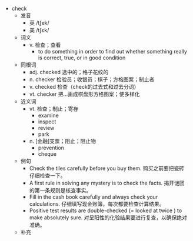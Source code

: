 - check
  - 发音
    - 英 /tʃek/
    - 美 /tʃɛk/
  - 词义
    - v. 检查；查看
      - to do something in order to find out whether something really is correct, true, or in good condition
  - 同根词
    - adj. checked 选中的；格子花纹的
    - n. checker 检验员；收银员；棋子；方格图案；制止者
    - v. checked 检查（check的过去式和过去分词）
    - vt. checker 把…画成棋盘形方格图案；使多样化
  - 近义词
    - vt. 检查；制止；寄存
      - examine
      - inspect
      - review
      - park
    - n. [金融]支票；阻止；阻止物
      - prevention
      - cheque
  - 例句
    - Check the tiles carefully before you buy them. 购买之前要把瓷砖仔细检查一下。
    - A first rule in solving any mystery is to check the facts. 揭开谜团的第一条规则是核查事实。
    - Fill in the cash book carefully and always check your calculations. 仔细填写现金账簿，每次都要检查计算结果。
    - Positive test results are double-checked (= looked at twice ) to make absolutely sure. 对呈阳性的化验结果要进行复查，以确保绝对准确。
  - 补充